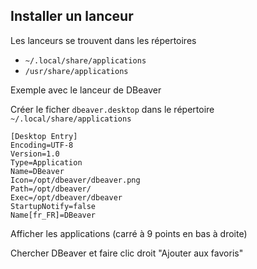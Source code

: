 ## Installer un lanceur

Les lanceurs se trouvent dans les répertoires
* `~/.local/share/applications`
* `/usr/share/applications`

Exemple avec le lanceur de DBeaver

Créer le ficher `dbeaver.desktop` dans le répertoire `~/.local/share/applications`

```
[Desktop Entry]
Encoding=UTF-8
Version=1.0
Type=Application
Name=DBeaver
Icon=/opt/dbeaver/dbeaver.png
Path=/opt/dbeaver/
Exec=/opt/dbeaver/dbeaver
StartupNotify=false
Name[fr_FR]=DBeaver
```

Afficher les applications (carré à 9 points en bas à droite)

Chercher DBeaver et faire clic droit "Ajouter aux favoris"